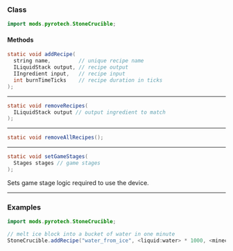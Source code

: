 
### Class

```java
import mods.pyrotech.StoneCrucible;
```

#### Methods

```java
static void addRecipe(
  string name,         // unique recipe name
  ILiquidStack output, // recipe output
  IIngredient input,   // recipe input
  int burnTimeTicks    // recipe duration in ticks
);
```


---


```java
static void removeRecipes(
  ILiquidStack output // output ingredient to match
);
```


---


```java
static void removeAllRecipes();
```


---


```java
static void setGameStages(
  Stages stages // game stages
);
```

Sets game stage logic required to use the device.

---


### Examples

```java
import mods.pyrotech.StoneCrucible;

// melt ice block into a bucket of water in one minute
StoneCrucible.addRecipe("water_from_ice", <liquid:water> * 1000, <minecraft:ice>, 1 * 60 * 20);
```
